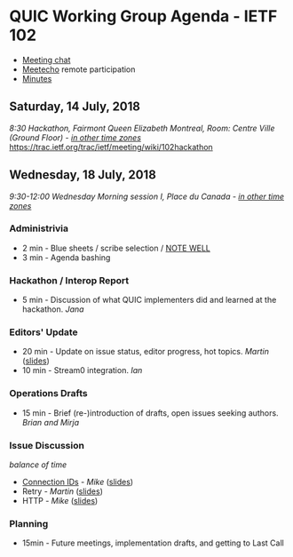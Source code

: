 # QUIC Working Group Agenda - IETF 102

* [Meeting chat](xmpp:quic@jabber.ietf.org?join)
* [Meetecho](http://www.meetecho.com/ietf102/quic) remote participation
* [Minutes](http://etherpad.tools.ietf.org:9000/p/notes-ietf-102-quic)



## Saturday, 14 July, 2018

*8:30	Hackathon, Fairmont Queen Elizabeth Montreal, Room: Centre Ville (Ground Floor) - [in other time zones](https://www.timeanddate.com/worldclock/fixedtime.html?msg=QUIC+WG+Meeting&iso=20180718T0830&p1=165&ah=2&am=30)*
https://trac.ietf.org/trac/ietf/meeting/wiki/102hackathon

## Wednesday, 18 July, 2018

*9:30-12:00	Wednesday Morning session I, Place du Canada - [in other time zones](https://www.timeanddate.com/worldclock/fixedtime.html?msg=QUIC+WG+Meeting&iso=20180718T0930&p1=165&ah=2&am=30)*

### Administrivia

* 2 min - Blue sheets / scribe selection / [NOTE WELL](https://www.ietf.org/about/note-well.html)
* 3 min - Agenda bashing

### Hackathon / Interop Report

* 5 min - Discussion of what QUIC implementers did and learned at the hackathon. *Jana*

### Editors' Update

* 20 min - Update on issue status, editor progress, hot topics. *Martin* ([slides](https://github.com/quicwg/wg-materials/raw/master/ietf102/editors.pdf))
* 10 min - Stream0 integration. *Ian*

### Operations Drafts

* 15 min - Brief (re-)introduction of drafts, open issues seeking authors. *Brian and Mirja*

### Issue Discussion

*balance of time*

* [Connection IDs](https://github.com/quicwg/base-drafts/issues/1495) - *Mike* ([slides](https://github.com/quicwg/wg-materials/raw/master/ietf102/CIDs.pdf))
* Retry - *Martin* ([slides](https://github.com/quicwg/wg-materials/raw/master/ietf102/retry.pdf))
* HTTP - *Mike* ([slides](https://github.com/quicwg/wg-materials/raw/master/ietf102/HTTP.pdf))

### Planning

* 15min - Future meetings, implementation drafts, and getting to Last Call

